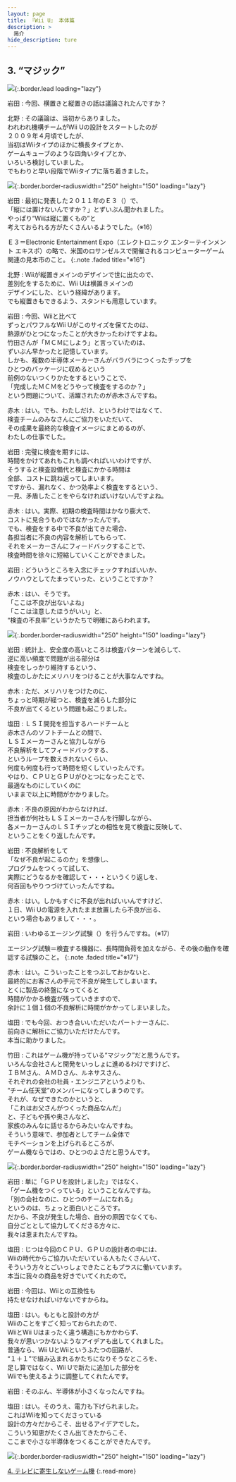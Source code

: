```yaml
---
layout: page
title: 『Wii U』 本体篇
description: >
  简介
hide_description: ture
---
```


## 3. “マジック”

![](/interviews/jp/WiiU/hardware/vol1/img/mainvisual3.jpg){:.border.lead loading="lazy"}



岩田
: 今回、横置きと縦置きの話は議論されたんですか？

北野
: その議論は、当初からありました。<br>われわれ機構チームがWii Uの設計をスタートしたのが<br>２００９年４月頃でしたが、<br>当初はWiiタイプのほかに横長タイプとか、<br>ゲームキューブのような四角いタイプとか、<br>いろいろ検討していました。<br>でもわりと早い段階でWiiタイプに落ち着きました。

![](/interviews/jp/WiiU/hardware/vol1/img/photo6.jpg){:.border.border-radiuswidth="250" height="150"  loading="lazy"}


岩田
: 最初に発表した２０１１年のＥ３（）で、<br>「縦には置けないんですか？」とずいぶん聞かれました。<br>やっぱり“Wiiは縦に置くもの”と<br>考えておられる方がたくさんいるようでした。（※16）

Ｅ３＝Electronic Entertainment Expo（エレクトロニック エンターテインメント エキスポ）の略で、米国のロサンゼルスで開催されるコンピューターゲーム関連の見本市のこと。
{:.note .faded title="※16"}

北野
: Wiiが縦置きメインのデザインで世に出たので、<br>差別化をするために、Wii Uは横置きメインの<br>デザインにした、という経緯があります。<br>でも縦置きもできるよう、スタンドも用意しています。

岩田
: 今回、Wiiと比べて<br>ずっとパワフルなWii Uがこのサイズを保てたのは、<br>熱源がひとつになったことが大きかったわけですよね。<br>竹田さんが「ＭＣＭにしよう」と言っていたのは、<br>ずいぶん早かったと記憶しています。<br>しかも、複数の半導体メーカーさんがバラバラにつくったチップを<br>ひとつのパッケージに収めるという<br>前例のないつくりかたをするということで、<br>「完成したＭＣＭをどうやって検査をするのか？」<br>という問題について、活躍されたのが赤木さんですね。

赤木
: はい。でも、わたしだけ、というわけではなくて、<br>検査チームのみなさんにご協力をいただいて、<br>その成果を最終的な検査イメージにまとめるのが、<br>わたしの仕事でした。

岩田
: 完璧に検査を期すには、<br>時間をかけてあれもこれも調べればいいわけですが、<br>そうすると検査設備代と検査にかかる時間は<br>全部、コストに跳ね返ってしまいます。<br>ですから、漏れなく、かつ効率よく検査をするという、<br>一見、矛盾したことをやらなければいけないんですよね。

赤木
: はい。実際、初期の検査時間はかなり膨大で、<br>コストに見合うものではなかったんです。<br>でも、検査をする中で不良が出てきた場合、<br>各担当者に不良の内容を解析してもらって、<br>それをメーカーさんにフィードバックすることで、<br>検査時間を徐々に短縮していくことができました。

岩田
: どういうところを入念にチェックすればいいか、<br>ノウハウとしてたまっていった、ということですか？

赤木
: はい、そうです。<br>「ここは不良が出ないよね」<br>「ここは注意したほうがいい」と、<br> “検査の不良率”というかたちで明確にあらわれます。

![](/interviews/jp/WiiU/hardware/vol1/img/photo7.jpg){:.border.border-radiuswidth="250" height="150"  loading="lazy"}


岩田
: 統計上、安全度の高いところは検査パターンを減らして、<br>逆に高い頻度で問題が出る部分は<br>検査をしっかり維持するという、<br>検査のしかたにメリハリをつけることが大事なんですね。

赤木
: ただ、メリハリをつけたのに、<br>ちょっと時期が経つと、検査を減らした部分に<br>不良が出てくるという問題も起こりました。

塩田
: ＬＳＩ開発を担当するハードチームと<br>赤木さんのソフトチームとの間で、<br>ＬＳＩメーカーさんと協力しながら<br>不良解析をしてフィードバックする、<br>というループを数えきれないくらい、<br>何度も何度も行って時間を短くしていったんです。<br>やはり、ＣＰＵとＧＰＵがひとつになったことで、<br>最適なものにしていくのに<br>いままで以上に時間がかかりました。

赤木
: 不良の原因がわからなければ、<br>担当者が何社もＬＳＩメーカーさんを行脚しながら、<br>各メーカーさんのＬＳＩチップとの相性を見て検査に反映して、<br>ということをくり返したんです。

岩田
: 不良解析をして<br>「なぜ不良が起こるのか」を想像し、<br>プログラムをつくって試して、<br>実際にどうなるかを確認して・・・というくり返しを、<br>何百回もやりつづけていったんですね。

赤木
: はい。しかもすぐに不良が出ればいいんですけど、<br>１日、Wii Uの電源を入れたまま放置したら不良が出る、<br>という場合もありまして・・・。

岩田
: いわゆるエージング試験（）を行うんですね。（※17）

エージング試験＝検査する機器に、長時間負荷を加えながら、その後の動作を確認する試験のこと。
{:.note .faded title="※17"}

赤木
: はい。こういったことをつぶしておかないと、<br>最終的にお客さんの手元で不良が発生してしまいます。<br>とくに製品の終盤になってくると<br>時間がかかる検査が残っていきますので、<br>余計に１個１個の不良解析に時間がかかってしまいました。

塩田
: でも今回、おつき合いいただいたパートナーさんに、<br>前向きに解析にご協力いただけたんです。<br>本当に助かりました。

竹田
: これはゲーム機が持っている“マジック”だと思うんです。<br>いろんな会社さんと開発をいっしょに進めるわけですけど、<br>ＩＢＭさん、ＡＭＤさん、ルネサスさん、<br>それぞれの会社の社員・エンジニアというよりも、<br>“チーム任天堂”のメンバーになってしまうのです。<br>それが、なぜできたのかというと、<br>「これはお父さんがつくった商品なんだ」<br>と、子どもや孫や奥さんなど、<br>家族のみんなに話せるからみたいなんですね。<br>そういう意味で、参加者としてチーム全体で<br>モチベーションを上げられるところが、<br>ゲーム機ならではの、ひとつのよさだと思うんです。

![](/interviews/jp/WiiU/hardware/vol1/img/photo8.jpg){:.border.border-radiuswidth="250" height="150"  loading="lazy"}


岩田
: 単に「ＧＰＵを設計しました」ではなく、<br>「ゲーム機をつくっている」ということなんですね。<br>「別の会社なのに、ひとつのチームになれる」<br>というのは、ちょっと面白いところです。<br>だから、不良が発生した場合、自分の原因でなくても、<br>自分ごととして協力してくださる方々に、<br>我々は恵まれたんですね。

塩田
: じつは今回のＣＰＵ、ＧＰＵの設計者の中には、<br>Wiiの時代からご協力いただいている人もたくさんいて、<br>そういう方々とごいっしょできたこともプラスに働いています。<br>本当に我々の商品を好きでいてくれたので。

岩田
: 今回は、Wiiとの互換性も<br>持たせなければいけないですからね。

塩田
: はい。もともと設計の方が<br>Wiiのことをすごく知っておられたので、<br>WiiとWii Uはまったく違う構造にもかかわらず、<br>我々が思いつかないようなアイデアも出してくれました。<br>普通なら、Wii UとWiiというふたつの回路が、<br>“１＋１”で組み込まれるかたちになりそうなところを、<br>足し算ではなく、Wii Uで新たに追加した部分を<br>Wiiでも使えるように調整してくれたんです。

岩田
: そのぶん、半導体が小さくなったんですね。

塩田
: はい。そのうえ、電力も下げられました。<br>これはWiiを知ってくださっている<br>設計の方々だからこそ、出せるアイデアでした。<br>こういう知恵がたくさん出てきたからこそ、<br>ここまで小さな半導体をつくることができたんです。

![](/interviews/jp/WiiU/hardware/vol1/img/photo9.jpg){:.border.border-radiuswidth="250" height="150"  loading="lazy"}



[4. テレビに寄生しないゲーム機](4.md)
{:.read-more}